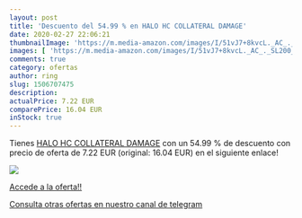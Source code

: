 ```yaml
---
layout: post
title: 'Descuento del 54.99 % en HALO HC COLLATERAL DAMAGE'
date: 2020-02-27 22:06:21
thumbnailImage: 'https://m.media-amazon.com/images/I/51vJ7+8kvcL._AC_._SL200_.jpg'
images: [ 'https://m.media-amazon.com/images/I/51vJ7+8kvcL._AC_._SL200_.jpg' ]
comments: true
category: ofertas
author: ring
slug: 1506707475
description:
actualPrice: 7.22 EUR
comparePrice: 16.04 EUR
inStock: true
---
```


Tienes [HALO HC COLLATERAL DAMAGE](https://www.amazon.com/dp/1506707475/?tag=redken08-20) con un 54.99 % de descuento con precio de oferta de 7.22 EUR (original: 16.04 EUR) en el siguiente enlace!

[![](https://m.media-amazon.com/images/I/51vJ7+8kvcL._AC_._SL200_.jpg)](https://www.amazon.com/dp/1506707475/?tag=redken08-20)

[Accede a la oferta!!](https://www.amazon.com/dp/1506707475/?tag=redken08-20)

[Consulta otras ofertas en nuestro canal de telegram](https://t.me/s/ofertas25)
